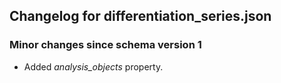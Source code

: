 ## Changelog for differentiation_series.json

### Minor changes since schema version 1
* Added *analysis_objects* property.
